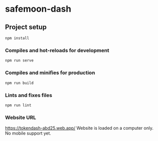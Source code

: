# safemoon-dash

## Project setup
```
npm install
```

### Compiles and hot-reloads for development
```
npm run serve
```

### Compiles and minifies for production
```
npm run build
```

### Lints and fixes files
```
npm run lint
```
### Website URL
https://tokendash-abd25.web.app/
Website is loaded on a computer only. No mobile support yet.

